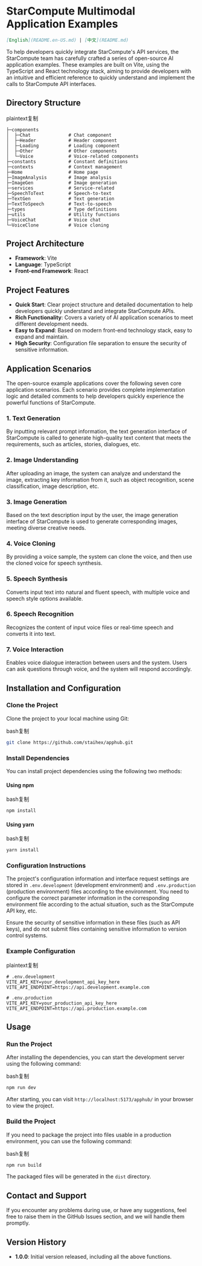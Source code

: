 # StarCompute Multimodal Application Examples

```markdown
[English](README.en-US.md) | [中文](README.md)
```

To help developers quickly integrate StarCompute's API services, the StarCompute team has carefully crafted a series of open-source AI application examples. These examples are built on Vite, using the TypeScript and React technology stack, aiming to provide developers with an intuitive and efficient reference to quickly understand and implement the calls to StarCompute API interfaces.

## Directory Structure

plaintext复制

```plaintext
├─components
│  ├─Chat              # Chat component
│  ├─Header            # Header component
│  ├─Loading           # Loading component
│  ├─Other             # Other components
│  └─Voice             # Voice-related components
├─constants            # Constant definitions
├─contexts             # Context management
├─Home                 # Home page
├─ImageAnalysis        # Image analysis
├─ImageGen             # Image generation
├─services             # Service-related
├─SpeechToText         # Speech-to-text
├─TextGen              # Text generation
├─TextToSpeech         # Text-to-speech
├─types                # Type definitions
├─utils                # Utility functions
├─VoiceChat            # Voice chat
└─VoiceClone           # Voice cloning
```

## Project Architecture

- **Framework**: Vite
- **Language**: TypeScript
- **Front-end Framework**: React

## Project Features

- **Quick Start**: Clear project structure and detailed documentation to help developers quickly understand and integrate StarCompute APIs.
- **Rich Functionality**: Covers a variety of AI application scenarios to meet different development needs.
- **Easy to Expand**: Based on modern front-end technology stack, easy to expand and maintain.
- **High Security**: Configuration file separation to ensure the security of sensitive information.

## Application Scenarios

The open-source example applications cover the following seven core application scenarios. Each scenario provides complete implementation logic and detailed comments to help developers quickly experience the powerful functions of StarCompute.

### 1. Text Generation

By inputting relevant prompt information, the text generation interface of StarCompute is called to generate high-quality text content that meets the requirements, such as articles, stories, dialogues, etc.

### 2. Image Understanding

After uploading an image, the system can analyze and understand the image, extracting key information from it, such as object recognition, scene classification, image description, etc.

### 3. Image Generation

Based on the text description input by the user, the image generation interface of StarCompute is used to generate corresponding images, meeting diverse creative needs.

### 4. Voice Cloning

By providing a voice sample, the system can clone the voice, and then use the cloned voice for speech synthesis.

### 5. Speech Synthesis

Converts input text into natural and fluent speech, with multiple voice and speech style options available.

### 6. Speech Recognition

Recognizes the content of input voice files or real-time speech and converts it into text.

### 7. Voice Interaction

Enables voice dialogue interaction between users and the system. Users can ask questions through voice, and the system will respond accordingly.

## Installation and Configuration

### Clone the Project

Clone the project to your local machine using Git:

bash复制

```bash
git clone https://github.com/staihex/apphub.git
```

### Install Dependencies

You can install project dependencies using the following two methods:

#### Using npm

bash复制

```bash
npm install
```

#### Using yarn

bash复制

```bash
yarn install
```

### Configuration Instructions

The project's configuration information and interface request settings are stored in `.env.development` (development environment) and `.env.production` (production environment) files according to the environment. You need to configure the correct parameter information in the corresponding environment file according to the actual situation, such as the StarCompute API key, etc.

Ensure the security of sensitive information in these files (such as API keys), and do not submit files containing sensitive information to version control systems.

### Example Configuration

plaintext复制

```plaintext
# .env.development
VITE_API_KEY=your_development_api_key_here
VITE_API_ENDPOINT=https://api.development.example.com

# .env.production
VITE_API_KEY=your_production_api_key_here
VITE_API_ENDPOINT=https://api.production.example.com
```

## Usage

### Run the Project

After installing the dependencies, you can start the development server using the following command:

bash复制

```bash
npm run dev
```

After starting, you can visit `http://localhost:5173/apphub/` in your browser to view the project.

### Build the Project

If you need to package the project into files usable in a production environment, you can use the following command:

bash复制

```bash
npm run build
```

The packaged files will be generated in the `dist` directory.

## Contact and Support

If you encounter any problems during use, or have any suggestions, feel free to raise them in the GitHub Issues section, and we will handle them promptly.

## Version History

- **1.0.0**: Initial version released, including all the above functions.
